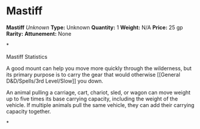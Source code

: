 # Mastiff

**Mastiff**
_Unknown_
**Type:** Unknown
**Quantity:** 1
**Weight:** N/A
**Price:** 25 gp
**Rarity:** 
**Attunement:** None

*<p>Mastiff Statistics

A good mount can help you move more quickly through the wilderness, but its primary purpose is to carry the gear that would otherwise [[General D&D/Spells/3rd Level/Slow]] you down.

An animal pulling a carriage, cart, chariot, sled, or wagon can move weight up to five times its base carrying capacity, including the weight of the vehicle. If multiple animals pull the same vehicle, they can add their carrying capacity together.</p>*